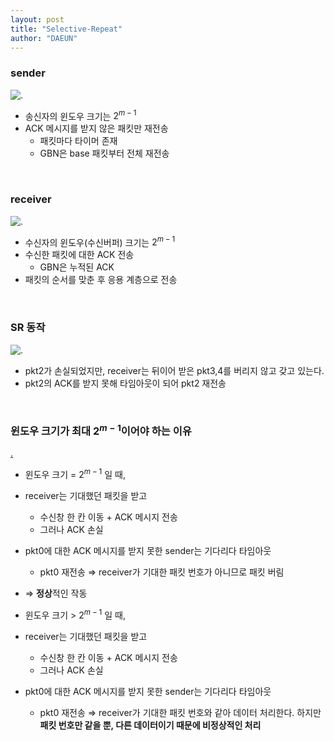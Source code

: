 ```yaml
---
layout: post
title: "Selective-Repeat"
author: "DAEUN"
---
```


### sender

![.](https://www.myreadingroom.co.in/images/stories/docs/dcn/Selective%20Repeat%20Automatic%20Repeat%20Request_send%20window.JPG)

- 송신자의 윈도우 크기는 $2^{m-1}$
- ACK 메시지를 받지 않은 패킷만 재전송
    - 패킷마다 타이머 존재
    - GBN은 base 패킷부터 전체 재전송

<br>

### receiver

![.](https://www.myreadingroom.co.in/images/stories/docs/dcn/Selective%20Repeat%20Automatic%20Repeat%20Request_receive%20window.JPG)

- 수신자의 윈도우(수신버퍼) 크기는 $2^{m-1}$
- 수신한 패킷에 대한 ACK 전송
    - GBN은 누적된 ACK
- 패킷의 순서를 맞춘 후 응용 계층으로 전송

<br>

### SR 동작

![.](https://www.net.t-labs.tu-berlin.de/teaching/computer_networking/03.04-Dateien/sr_example1.gif)

- pkt2가 손실되었지만, receiver는 뒤이어 받은 pkt3,4를 버리지 않고 갖고 있는다.
- pkt2의 ACK를 받지 못해 타임아웃이 되어 pkt2 재전송

<br>

### 윈도우 크기가 최대 $2^{m-1}$이어야 하는 이유

[.](https://t1.daumcdn.net/cfile/tistory/13109D4F50A1F3CA0D)

- 윈도우 크기 = $2^{m-1}$ 일 때,
- receiver는 기대했던 패킷을 받고
    - 수신창 한 칸 이동 + ACK 메시지 전송
    - 그러나 ACK 손실
- pkt0에 대한 ACK 메시지를 받지 못한 sender는 기다리다 타임아웃
    - pkt0 재전송 ⇒ receiver가 기대한 패킷 번호가 아니므로 패킷 버림
- ⇒ **정상**적인 작동

- 윈도우 크기 > $2^{m-1}$ 일 때,
- receiver는 기대했던 패킷을 받고
    - 수신창 한 칸 이동 + ACK 메시지 전송
    - 그러나 ACK 손실
- pkt0에 대한 ACK 메시지를 받지 못한 sender는 기다리다 타임아웃
    - pkt0 재전송 ⇒ receiver가 기대한 패킷 번호와 같아 데이터 처리한다. 하지만 **패킷 번호만 같을 뿐, 다른 데이터이기 때문에 비정상적인 처리**